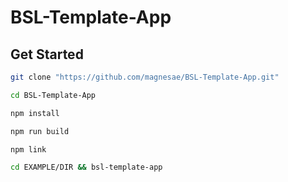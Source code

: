 # BSL-Template-App

## Get Started

```bash
git clone "https://github.com/magnesae/BSL-Template-App.git"
```

```bash
cd BSL-Template-App
```

```bash
npm install
```

```bash
npm run build
```

```bash
npm link
```

```bash
cd EXAMPLE/DIR && bsl-template-app
```
